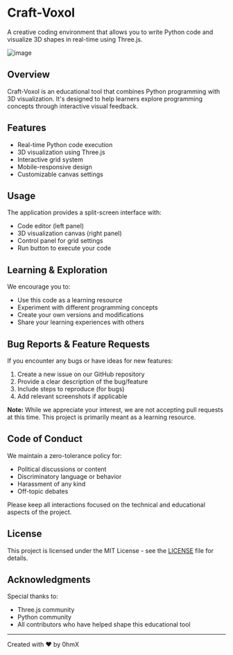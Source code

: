 # Craft-Voxol

A creative coding environment that allows you to write Python code and visualize 3D shapes in real-time using Three.js.

![image](https://github.com/user-attachments/assets/ccf851ad-01c9-466f-abc0-c576eb47a631)

## Overview

Craft-Voxol is an educational tool that combines Python programming with 3D visualization. It's designed to help learners explore programming concepts through interactive visual feedback.

## Features

- Real-time Python code execution
- 3D visualization using Three.js
- Interactive grid system
- Mobile-responsive design
- Customizable canvas settings

## Usage

The application provides a split-screen interface with:
- Code editor (left panel)
- 3D visualization canvas (right panel)
- Control panel for grid settings
- Run button to execute your code

## Learning & Exploration

We encourage you to:
- Use this code as a learning resource
- Experiment with different programming concepts
- Create your own versions and modifications
- Share your learning experiences with others

## Bug Reports & Feature Requests

If you encounter any bugs or have ideas for new features:
1. Create a new issue on our GitHub repository
2. Provide a clear description of the bug/feature
3. Include steps to reproduce (for bugs)
4. Add relevant screenshots if applicable

**Note:** While we appreciate your interest, we are not accepting pull requests at this time. This project is primarily meant as a learning resource.

## Code of Conduct

We maintain a zero-tolerance policy for:
- Political discussions or content
- Discriminatory language or behavior
- Harassment of any kind
- Off-topic debates

Please keep all interactions focused on the technical and educational aspects of the project.

## License

This project is licensed under the MIT License - see the [LICENSE](LICENSE) file for details.

## Acknowledgments

Special thanks to:
- Three.js community
- Python community
- All contributors who have helped shape this educational tool

---

Created with ❤️ by 0hmX

